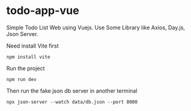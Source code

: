 # todo-app-vue

Simple Todo List Web using Vuejs. Use Some Library like Axios, Day.js, Json Server.

Need install Vite first
```
npm install vite
```

Run the project
```
npm run dev
```

Then run the fake json db server in another terminal
```
npx json-server --watch data/db.json --port 8000
```

